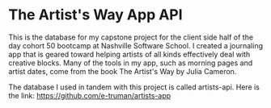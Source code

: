 # The Artist's Way App API

This is the database for my capstone project for the client side half of the day cohort 50 bootcamp at Nashville Software School. I created a journaling app that is geared toward helping artists of all kinds effectively deal with creative blocks. Many of the tools in my app, such as morning pages and artist dates, come from the book The Artist's Way by Julia Cameron.

The database I used in tandem with this project is called artists-api. Here is the link: https://github.com/e-truman/artists-app
